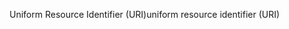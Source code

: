 <span data-ttu-id="7d9f3-101">Uniform Resource Identifier (URI)</span><span class="sxs-lookup"><span data-stu-id="7d9f3-101">uniform resource identifier (URI)</span></span>